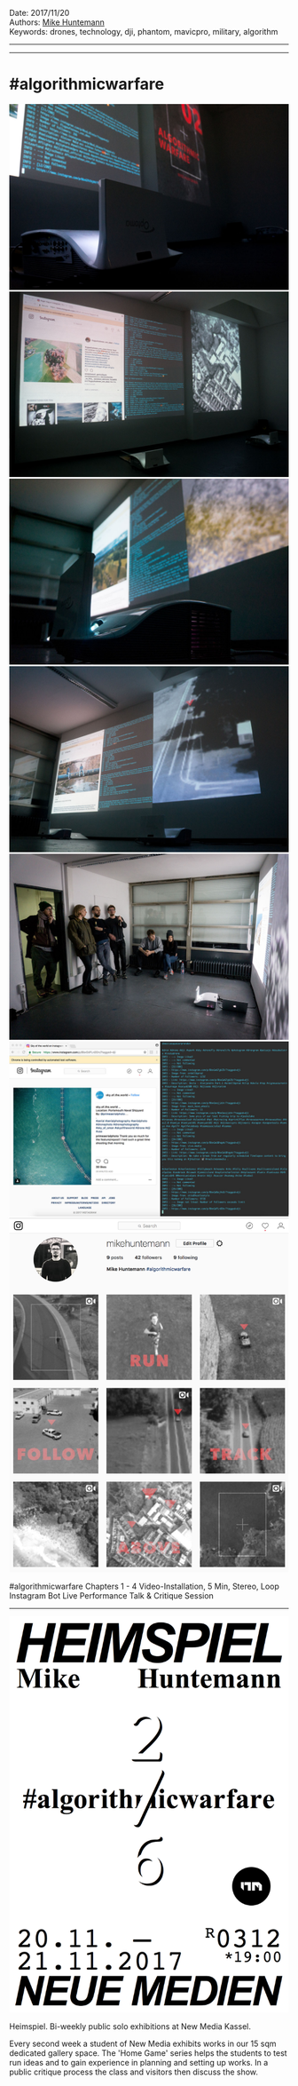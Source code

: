 Date: 2017/11/20  
Authors: [Mike Huntemann](http://mikehuntemann.de/)  
Keywords: drones, technology, dji, phantom, mavicpro, military, algorithm

---
---
# #algorithmicwarfare

![](AW_1.jpg)
![](AW_2.jpg)
![](AW_3.jpg)
![](AW_4.jpg)
![](AW_5.jpg)
![](AW_6.jpg)
![](AW_7.jpg)

\#algorithmicwarfare Chapters 1 - 4
Video-Installation, 5 Min, Stereo, Loop
Instagram Bot Live Performance
Talk & Critique Session

---

![](heimspiel_13_mike.png)

Heimspiel. Bi-weekly public solo exhibitions at New Media Kassel.

Every second week a student of New Media exhibits works in our 15 sqm
dedicated gallery space. The 'Home Game' series helps the students to
test run ideas and to gain experience in planning and setting up works.
In a public critique process the class and visitors then discuss the show.
